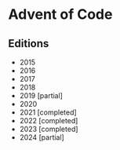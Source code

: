 # Advent of Code

## Editions

- 2015
- 2016
- 2017
- 2018
- 2019 [partial]
- 2020
- 2021 [completed]
- 2022 [completed]
- 2023 [completed]
- 2024 [partial]
